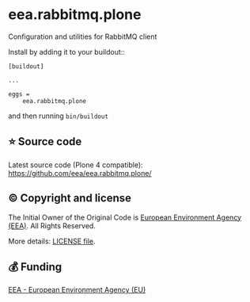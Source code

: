 # eea.rabbitmq.plone

Configuration and utilities for RabbitMQ client

Install by adding it to your buildout::

    [buildout]

    ...

    eggs =
        eea.rabbitmq.plone


and then running ``bin/buildout``

## :star: Source code

Latest source code (Plone 4 compatible): https://github.com/eea/eea.rabbitmq.plone/

## :copyright: Copyright and license
The Initial Owner of the Original Code is [European Environment Agency (EEA)](https://www.eea.europa.eu/). All Rights Reserved.

More details: [LICENSE file](https://github.com/eea/eea.rabbitmq.plone/blob/master/LICENSE).

## :moneybag: Funding

[EEA - European Environment Agency (EU)](https://www.eea.europa.eu/)
